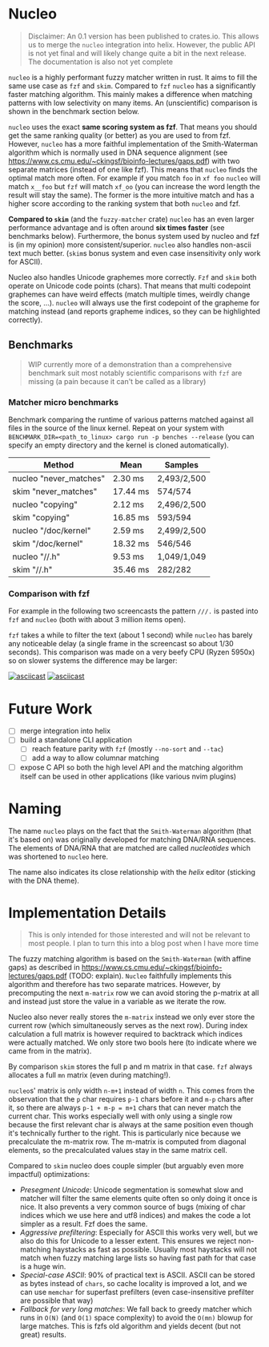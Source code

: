 # Nucleo

> Disclaimer: An 0.1 version has been published to crates.io.
> This allows us to merge the `nucleo` integration into helix.
> However, the public API is not yet final and will likely
> change quite a bit in the next release. The documentation
> is also not yet complete

`nucleo` is a highly performant fuzzy matcher written in rust. It aims to fill the same use case as `fzf` and `skim`. Compared to `fzf` `nucleo` has a significantly faster matching algorithm. This mainly makes a difference when matching patterns with low selectivity on many items. An (unscientific) comparison is shown in the benchmark section below.

`nucleo` uses the exact **same scoring system as fzf**. That means you should get the same ranking quality (or better) as you are used to from fzf. However, `nucleo` has a more faithful implementation of the Smith-Waterman algorithm which is normally used in DNA sequence alignment (see https://www.cs.cmu.edu/~ckingsf/bioinfo-lectures/gaps.pdf) with two separate matrices (instead of one like fzf). This means that `nucleo` finds the optimal match more often. For example if you match `foo` in `xf foo` `nucleo` will match `x__foo` but `fzf` will match `xf_oo` (you can increase the word length the result will stay the same). The former is the more intuitive match and has a higher score according to the ranking system that both `nucleo` and fzf.

**Compared to `skim`** (and the `fuzzy-matcher` crate) `nucleo` has an even larger performance advantage and is often around **six times faster** (see benchmarks below). Furthermore, the bonus system used by nucleo and fzf is (in my opinion) more consistent/superior. `nucleo` also handles non-ascii text much better. (`skim`s bonus system and even case insensitivity only work for ASCII).

Nucleo also handles Unicode graphemes more correctly. `Fzf` and `skim` both operate on Unicode code points (chars). That means that multi codepoint graphemes can have weird effects (match multiple times, weirdly change the score, ...). `nucleo` will always use the first codepoint of the grapheme for matching instead (and reports grapheme indices, so they can be highlighted correctly). 

## Benchmarks

> WIP currently more of a demonstration than a comprehensive benchmark suit
> most notably scientific comparisons with `fzf` are missing (a pain because it can't be called as a library)


### Matcher micro benchmarks

Benchmark comparing the runtime of various patterns matched against all files in the source of the linux kernel. Repeat on your system with `BENCHMARK_DIR=<path_to_linux> cargo run -p benches --release` (you can specify an empty directory and the kernel is cloned automatically).

Method                 |     Mean  |    Samples
-----------------------|-----------|-----------
nucleo "never_matches" |  2.30 ms  |2,493/2,500
skim "never_matches"   | 17.44 ms  |    574/574
nucleo "copying"       |  2.12 ms  |2,496/2,500
skim "copying"         | 16.85 ms  |    593/594
nucleo "/doc/kernel"   |  2.59 ms  |2,499/2,500
skim "/doc/kernel"     | 18.32 ms  |    546/546
nucleo "//.h"          |  9.53 ms  |1,049/1,049
skim "//.h"            | 35.46 ms  |    282/282


### Comparison with fzf

For example in the following two screencasts the pattern `///.` is pasted into `fzf` and `nucleo` (both with about 3 million items open).

`fzf` takes a while to filter the text (about 1 second) while `nucleo` has barely any noticeable delay (a single frame in the screencast so about 1/30 seconds). This comparison was made on a very beefy CPU (Ryzen 5950x) so on slower systems the difference may be larger:

[![asciicast](https://asciinema.org/a/600517.svg)](https://asciinema.org/a/600517)
[![asciicast](https://asciinema.org/a/600516.svg)](https://asciinema.org/a/600516)



# Future Work

* [ ] merge integration into helix
* [ ] build a standalone CLI application
  * [ ] reach feature parity with `fzf` (mostly `--no-sort` and `--tac`)
  * [ ] add a way to allow columnar matching
* [ ] expose C API so both the high level API and the matching algorithm itself can be used in other applications (like various nvim plugins)

# Naming

The name `nucleo` plays on the fact that the `Smith-Waterman` algorithm (that it's based on) was originally developed for matching DNA/RNA sequences. The elements of DNA/RNA that are matched are called *nucleotides* which was shortened to `nucleo` here.

The name also indicates its close relationship with the *helix* editor (sticking with the DNA theme).

# Implementation Details

> This is only intended for those interested and will not be relevant to most people. I plan to turn this into a blog post when I have more time

<!-- Nucleo matching algorithm has `O(N-M)` space complexity while ranking/filtering (and not computing indices) compared to the `O(MN)` space complexity of fzf. --> 

<!-- Furthermore, `nucleo` also features fully lock-free multithreaded streaming so if used as a library its possible to performantly scale streaming to a practically unlimited number of producer threads (for example running `ignore` or `jwalk` across all cores) without any buffering or other additional logic. -->


The fuzzy matching algorithm is based on the `Smith-Waterman` (with affine gaps) as described in https://www.cs.cmu.edu/~ckingsf/bioinfo-lectures/gaps.pdf (TODO: explain). `Nucleo` faithfully implements this algorithm and therefore has two separate matrices. However, by precomputing the next `m-matrix` row we can avoid storing the p-matrix at all and instead just store the value in a variable as we iterate the row.

Nucleo also never really stores the `m-matrix` instead we only ever store the current row (which simultaneously serves as the next row). During index calculation a full matrix is however required to backtrack which indices were actually matched. We only store two bools here (to indicate where we came from in the matrix).

By comparison `skim` stores the full p and m matrix in that case. `fzf` always allocates a full `mn` matrix (even during matching!).

`nucleo`s' matrix is only width `n-m+1` instead of width `n`. This comes from the observation that the `p` char requires `p-1` chars before it and `m-p` chars after it, so there are always `p-1 + m-p = m+1` chars that can never match the current char. This works especially well with only using a single row because the first relevant char is always at the same position even though it's technically further to the right. This is particularly nice because we precalculate the m-matrix row. The m-matrix is computed from diagonal elements, so the precalculated values stay in the same matrix cell. 

Compared to `skim` nucleo does couple simpler (but arguably even more impactful) optimizations:
* *Presegment Unicode*: Unicode segmentation is somewhat slow and matcher will filter the same elements quite often so only doing it once is nice. It also prevents a very common source of bugs (mixing of char indices which we use here and utf8 indices) and makes the code a lot simpler as a result. Fzf does the same.
* *Aggressive prefiltering*: Especially for ASCII this works very well, but we also do this for Unicode to a lesser extent. This ensures we reject non-matching haystacks as fast as possible. Usually most haystacks will not match when fuzzy matching large lists so having fast path for that case is a huge win.
* *Special-case ASCII*: 90% of practical text is ASCII. ASCII can be stored as bytes instead of `chars`, so cache locality is improved a lot, and we can use `memchar` for superfast prefilters (even case-insensitive prefilter are possible that way)
* *Fallback for very long matches*: We fall back to greedy matcher which runs in `O(N)` (and `O(1)` space complexity) to avoid the `O(mn)` blowup for large matches. This is fzfs old algorithm and yields decent (but not great) results.



<!-- There is a misunderstanding in both `skim` and fzf. Basically what they do is give a bonus to each character (like word boundaries). That makes senes and is reasonable, but the problem is that they use the **maximum bonus** when multiple chars match in sequence. That means that the bonus of a character depends on which characters exactly matched around it. But the fundamental assumption of this algorithm (and why it doesn't require backtracking) is that the score of each character is independent of what other chars matched (this is the difference between the affine gap and the generic gap case shown in the paper too). During fuzzing I found many cases where this mechanism leads to a non-optimal match being reported (so the sort order and fuzzy indices would be wrong). In my testing removing this mechanism and slightly tweaking the bonus calculation results in similar match quality but made sure the algorithm always worked correctly (and removed a bunch of weird edges cases). --> 
  <!-- * [ ] it seems this makes us overemphasize word boundaries for small search strings, this is likely okay as the consecutive bonus wins fairly quickly. Maybe we just do a greedy search for the first 2 chars to reduce visual noise? -->
<!-- * [x] substring/prefix/postfix/exact matcher -->
<!-- * [ ] case mismatch penalty. This doesn't seem like a good idea to me. `FZF` doesn't do this (only skin), smart case should cover most cases. .would be nice for fully case-insensitive matching without smart case like in autocompletion tough. Realistically there won't be more than 3 items that are identical with different casing tough, so I don't think it matters too much. It is a bit annoying to implement since you can no longer pre-normalize queries(or need two queries) :/ -->
<!-- * [ ] high level API (worker thread, query parsing, sorting), in progress -->
  <!-- * apparently sorting is superfast (at most 5% of match time for `nucleo` matcher with a highly selective query, otherwise its completely negligible compared to fuzzy matching). All the bending over backwards `fzf` does (and `skim` copied but way worse) seems a little silly. I think `fzf` does it because go doesn't have a good parallel sort. `Fzf` divides the matches into a couple fairly large chunks and sorts those on each worker thread and then lazily merges the result. That makes the sorting without the merging `Nlog(N/M)` which is basically equivalent for large `N` and small `M` as is the case here. Atleast its parallel tough. In rust we have a great pattern defeating parallel quicksort tough (rayon) which is way easier. -->
  <!-- * [x] basic implementation (workers, streaming, invalidation) -->
  <!-- * [x] verify it actually works -->
  <!-- * [x] query paring -->
  <!-- * [x] hook up to helix -->
  <!-- * [x] currently I simply use a tick system (called on every redraw), together with a redraw/tick nofication (ideally debounced) is that enough? yes works nicely -->
  <!-- * [x] for streaming callers should buffer their data. Can we provide a better API for that beyond what is currently there? yes lock-free stream -->
  <!-- * [ ] cleanup code, improve API -->
  <!-- * [ ] write docs -->

<!-- * tests -->
  <!-- * [x] fuzz the fuzzy matcher -->
  <!-- * [x] port the full `fzf` test suite for fuzzy matching -->
  <!-- * [ ] port the full `skim` test suite for fuzzy matching -->
  <!-- * [ ] highlevel API -->
  <!-- * [~] test substring/exact/prefix/postfix match -->
  <!-- * [ ] coverage report (fuzzy matcher was at 86%) -->

